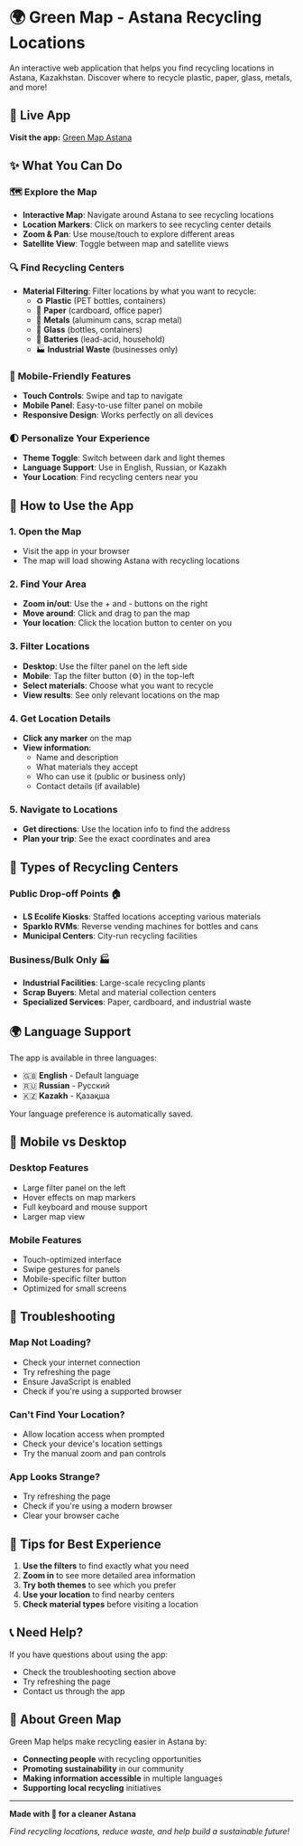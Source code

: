 # 🌍 Green Map - Astana Recycling Locations

An interactive web application that helps you find recycling locations in Astana, Kazakhstan. Discover where to recycle plastic, paper, glass, metals, and more!

## 🚀 Live App

**Visit the app:** [Green Map Astana](https://green-map-danials-projects-7889295d.vercel.app)

## ✨ What You Can Do

### 🗺️ **Explore the Map**
- **Interactive Map**: Navigate around Astana to see recycling locations
- **Location Markers**: Click on markers to see recycling center details
- **Zoom & Pan**: Use mouse/touch to explore different areas
- **Satellite View**: Toggle between map and satellite views

### 🔍 **Find Recycling Centers**
- **Material Filtering**: Filter locations by what you want to recycle:
  - ♻️ **Plastic** (PET bottles, containers)
  - 📄 **Paper** (cardboard, office paper)
  - 🥫 **Metals** (aluminum cans, scrap metal)
  - 🍾 **Glass** (bottles, containers)
  - 🔋 **Batteries** (lead-acid, household)
  - 🏭 **Industrial Waste** (businesses only)

### 📱 **Mobile-Friendly Features**
- **Touch Controls**: Swipe and tap to navigate
- **Mobile Panel**: Easy-to-use filter panel on mobile
- **Responsive Design**: Works perfectly on all devices

### 🌓 **Personalize Your Experience**
- **Theme Toggle**: Switch between dark and light themes
- **Language Support**: Use in English, Russian, or Kazakh
- **Your Location**: Find recycling centers near you

## 🎯 How to Use the App

### 1. **Open the Map**
- Visit the app in your browser
- The map will load showing Astana with recycling locations

### 2. **Find Your Area**
- **Zoom in/out**: Use the + and - buttons on the right
- **Move around**: Click and drag to pan the map
- **Your location**: Click the location button to center on you

### 3. **Filter Locations**
- **Desktop**: Use the filter panel on the left side
- **Mobile**: Tap the filter button (⚙️) in the top-left
- **Select materials**: Choose what you want to recycle
- **View results**: See only relevant locations on the map

### 4. **Get Location Details**
- **Click any marker** on the map
- **View information**:
  - Name and description
  - What materials they accept
  - Who can use it (public or business only)
  - Contact details (if available)

### 5. **Navigate to Locations**
- **Get directions**: Use the location info to find the address
- **Plan your trip**: See the exact coordinates and area

## 🏢 Types of Recycling Centers

### **Public Drop-off Points** 🏠
- **LS Ecolife Kiosks**: Staffed locations accepting various materials
- **Sparklo RVMs**: Reverse vending machines for bottles and cans
- **Municipal Centers**: City-run recycling facilities

### **Business/Bulk Only** 🏭
- **Industrial Facilities**: Large-scale recycling plants
- **Scrap Buyers**: Metal and material collection centers
- **Specialized Services**: Paper, cardboard, and industrial waste

## 🌍 Language Support

The app is available in three languages:
- 🇬🇧 **English** - Default language
- 🇷🇺 **Russian** - Русский
- 🇰🇿 **Kazakh** - Қазақша

Your language preference is automatically saved.

## 📱 Mobile vs Desktop

### **Desktop Features**
- Large filter panel on the left
- Hover effects on map markers
- Full keyboard and mouse support
- Larger map view

### **Mobile Features**
- Touch-optimized interface
- Swipe gestures for panels
- Mobile-specific filter button
- Optimized for small screens

## 🔧 Troubleshooting

### **Map Not Loading?**
- Check your internet connection
- Try refreshing the page
- Ensure JavaScript is enabled
- Check if you're using a supported browser

### **Can't Find Your Location?**
- Allow location access when prompted
- Check your device's location settings
- Try the manual zoom and pan controls

### **App Looks Strange?**
- Try refreshing the page
- Check if you're using a modern browser
- Clear your browser cache

## 🌟 Tips for Best Experience

1. **Use the filters** to find exactly what you need
2. **Zoom in** to see more detailed area information
3. **Try both themes** to see which you prefer
4. **Use your location** to find nearby centers
5. **Check material types** before visiting a location

## 📞 Need Help?

If you have questions about using the app:
- Check the troubleshooting section above
- Try refreshing the page
- Contact us through the app

## 🌱 About Green Map

Green Map helps make recycling easier in Astana by:
- **Connecting people** with recycling opportunities
- **Promoting sustainability** in our community
- **Making information accessible** in multiple languages
- **Supporting local recycling** initiatives

---

**Made with 💚 for a cleaner Astana**

*Find recycling locations, reduce waste, and help build a sustainable future!*